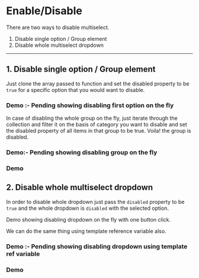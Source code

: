 # Enable/Disable

There are two ways to disable multiselect.
1. Disable single option / Group element
2. Disable whole multiselect dropdown

---

## 1. Disable single option / Group element

Just clone the array passed to function and set the disabled property to be `true` for a specific option that you would want to disable.

### Demo :- Pending showing disabling first option on the fly

In case of disabling the whole group on the fly, just iterate through the collection and filter it on the basis of category you want to disable and set the disabled property of all items in that group to be true. Voila! the group is disabled.

### Demo:- Pending showing disabling group on the fly

### Demo

<ms-enable-disable></ms-enable-disable>

<code-tabs>
  <code-pane title="app/enable-disable.component.ts" path="enable-disable/src/app/enable-disable.component.ts"></code-pane>
  <code-pane title="app/enable-disable.component.html" path="enable-disable/src/app/enable-disable.component.html"></code-pane>
</code-tabs>

## 2. Disable whole multiselect dropdown

In order to disable whole dropdown just pass the `disabled` property to be `true` and the whole dropdown is `disabled` with the selected option.

Demo showing disabling dropdown on the fly with one button click.

We can do the same thing using template reference variable also.

### Demo :- Pending showing disabling dropdown using template ref variable

### Demo

<ms-enable-disable></ms-enable-disable>

<code-tabs>
  <code-pane title="app/enable-disable.component.ts" path="enable-disable/src/app/enable-disable.component.ts"></code-pane>
  <code-pane title="app/enable-disable.component.html" path="enable-disable/src/app/enable-disable.component.html"></code-pane>
</code-tabs>